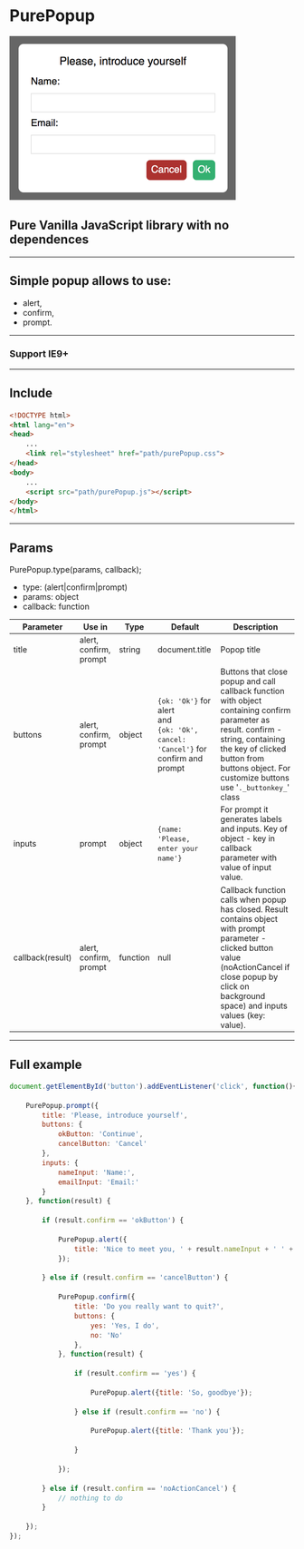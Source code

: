 # PurePopup

![Pure Popup](https://raw.githubusercontent.com/dFelinger/PurePopup/master/PurePopup.png)

## Pure Vanilla JavaScript library with no dependences

---

## Simple popup allows to use:
 - alert,
 - confirm,
 - prompt.

---

### Support IE9+

---

## Include

``` html
<!DOCTYPE html>
<html lang="en">
<head>
    ...
    <link rel="stylesheet" href="path/purePopup.css">
</head>
<body>
    ...
    <script src="path/purePopup.js"></script>
</body>
</html> 
```

---

## Params

PurePopup.type(params, callback);
 - type: (alert|confirm|prompt)
 - params: object
 - callback: function
 
Parameter | Use in | Type | Default | Description
--------- | ------ | ---- | ------- | -----------
title     | alert, confirm, prompt | string | document.title | Popop title
buttons   | alert, confirm, prompt | object | ``` {ok: 'Ok'} ``` for alert <br> and <br> ``` {ok: 'Ok', cancel: 'Cancel'} ``` for confirm and prompt | Buttons that close popup and call callback function with object containing confirm parameter as result. confirm - string, containing the key of clicked button from buttons object. For customize buttons use '```._buttonkey_```' class
inputs    | prompt | object | ``` {name: 'Please, enter your name'} ``` | For prompt it generates labels and inputs. Key of object - key in callback parameter with value of input value. 
callback(result) | alert, confirm, prompt | function | null | Callback function calls when popup has closed. Result contains object with prompt parameter - clicked button value (noActionCancel if close popup by click on background space) and inputs values (key: value).

---

## Full example

``` javascript
document.getElementById('button').addEventListener('click', function(){
            
    PurePopup.prompt({
        title: 'Please, introduce yourself',
        buttons: {
            okButton: 'Continue',
            cancelButton: 'Cancel'
        },
        inputs: {
            nameInput: 'Name:',
            emailInput: 'Email:'
        }
    }, function(result) {
        
        if (result.confirm == 'okButton') {

            PurePopup.alert({
                title: 'Nice to meet you, ' + result.nameInput + ' ' + result.emailInput
            });

        } else if (result.confirm == 'cancelButton') {
            
            PurePopup.confirm({
                title: 'Do you really want to quit?',
                buttons: {
                    yes: 'Yes, I do',
                    no: 'No'
                },
            }, function(result) {

                if (result.confirm == 'yes') {

                    PurePopup.alert({title: 'So, goodbye'});

                } else if (result.confirm == 'no') {

                    PurePopup.alert({title: 'Thank you'});
                    
                }
                
            });
            
        } else if (result.confirm == 'noActionCancel') {
            // nothing to do
        }
        
    });
});
```